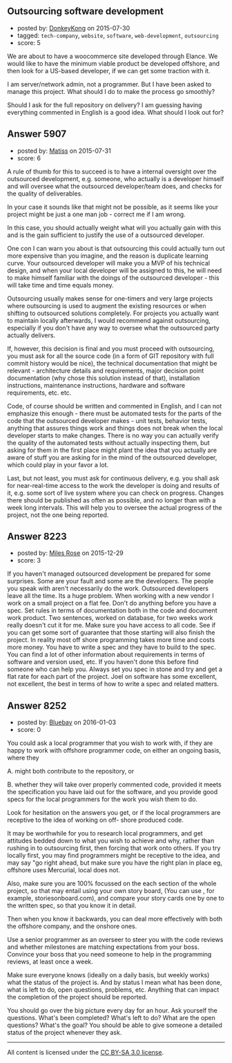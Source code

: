 ## Outsourcing software development

- posted by: [DonkeyKong](https://stackexchange.com/users/1459632/donkeykong) on 2015-07-30
- tagged: `tech-company`, `website`, `software`, `web-development`, `outsourcing`
- score: 5

<p>We are about to have a woocommerce site developed through Elance. We would like to have the minimum viable product be developed offshore, and then look for a US-based developer, if we can get some traction with it. </p>

<p>I am server/network admin, not a programmer. But I have been asked to manage this project. What should I do to make the process go smoothly?</p>

<p>Should I ask for the full repository on delivery? I am guessing having everything commented in English is a good idea. What should I look out for?</p>



## Answer 5907

- posted by: [Matiss](https://stackexchange.com/users/1819512/matiss) on 2015-07-31
- score: 6

<p>A rule of thumb for this to succeed is to have a internal oversight over the outsourced development, e.g. someone, who actually is a developer himself and will oversee what the outsourced developer/team does, and checks for the quality of deliverables. </p>

<p>In your case it sounds like that might not be possible, as it seems like your project might be just a one man job - correct me if I am wrong. </p>

<p>In this case, you should actually weight what will you actually gain with this and is the gain sufficient to justify the use of a outsourced developer.</p>

<p>One con I can warn you about is that outsourcing this could actually turn out more expensive than you imagine, and the reason is duplicate learning curve. Your outsourced developer will make you a MVP of his technical design, and when your local developer will be assigned to this, he will need to make himself familiar with the doings of the outsourced developer - this will take time and time equals money.</p>

<p>Outsourcing usually makes sense for one-timers and very large projects where outsourcing is used to augment the existing resources or when shifting to outsourced solutions completely. For projects you actually want to maintain locally afterwards, I would recommend against outsourcing, especially if you don't have any way to oversee what the outsourced party actually delivers.</p>

<p>If, however, this decision is final and you must proceed with outsourcing, you must ask for all the source code (in a form of GIT repository with full commit history would be nice), the technical documentation that might be relevant - architecture details and requirements, major decision point documentation (why chose this solution instead of that), installation instructions, maintenance instructions, hardware and software requirements, etc. etc. </p>

<p>Code, of course should be written and commented in English, and I can not emphasize this enough - there must be automated tests for the parts of the code that the outsourced developer makes - unit tests, behavior tests, anything that assures things work and things does not break when the local developer starts to make changes. There is no way you can actually verify the quality of the automated tests without actually inspecting them, but asking for them in the first place might plant the idea that you actually are aware of stuff you are asking for in the mind of the outsourced developer, which could play in your favor a lot.</p>

<p>Last, but not least, you must ask for continuous delivery, e.g. you shall ask for near-real-time access to the work the developer is doing and results of it, e.g. some sort of live system where you can check on progress. Changes there should be published as often as possible, and no longer than with a week long intervals. This will help you to oversee the actual progress of the project, not the one being reported. </p>



## Answer 8223

- posted by: [Miles Rose](https://stackexchange.com/users/7489029/miles-rose) on 2015-12-29
- score: 3

<p>If you haven't managed outsourced development be prepared for some surprises. Some are your fault and some are the developers. The people you speak with aren't necessarily do the work. Outsourced developers leave all the time. Its a huge problem. When working with a new vendor I work on a small project on a flat fee. Don't do anything before you have a spec. Set rules in terms of documentation both in the code and document work product. Two sentences, worked on database, for two weeks work really doesn't cut it for me. Make sure you have access to all code. See if you can get some sort of guarantee that those starting will also finish the project. In reality most off shore programming takes more time and costs more money. You have to write a spec and they have to build to the spec. You can find a lot of other information about requirements in terms of software and version used, etc. If you haven't done this before find someone who can help you. Always set you spec in stone and try and get a flat rate for each part of the project. Joel on software has some excellent, not excellent, the best in terms of how to write a spec and related matters. </p>



## Answer 8252

- posted by: [Bluebay](https://stackexchange.com/users/7562754/bluebay) on 2016-01-03
- score: 0

<p>You could ask a local programmer that you wish to work with, if they are happy to work with offshore programmer code, on either an ongoing basis, where they </p>

<p>A. might both contribute to the repository, or </p>

<p>B. whether they will take over properly commented code, provided it meets the specification you have laid out for the software, and you provide good specs for the local programmers for the work you wish them to do.</p>

<p>Look for hesitation on the answers you get, or if the local programmers are receptive to the idea of working on off- shore produced code.  </p>

<p>It may be worthwhile for you to research local programmers, and get attitudes bedded down to what you wish to achieve and why, rather than rushing in to outsourcing first, then forcing that work onto others. 
If you try locally first, you may find programmers might be receptive to the idea, and may say "go right ahead, but make sure you have the right plan in place eg, offshore uses Mercurial, local does not.  </p>

<p>Also, make sure you are 100% focussed on the each section of the whole project,  so that may entail using your own story board, (You can use , for example, storiesonboard.com),  and compare your story cards one by one to the written spec, so that you know it in detail. </p>

<p>Then when you know it backwards,  you can deal more effectively with both the offshore company, and the onshore ones.</p>

<p>Use a senior programmer as an overseer to steer you with the code reviews and whether milestones are matching expectations from your boss. Convince your boss that you need someone to help in the programming reviews, at least once a week.</p>

<p>Make sure everyone knows (ideally on a daily basis, but weekly works) what the status of the project is. And by status I mean what has been done, what is left to do, open questions, problems, etc. Anything that can impact the completion of the project should be reported.</p>

<p>You should go over the big picture every day for an hour. Ask yourself the questions. What's been completed? What's left to do? What are the open questions? What's the goal? You should be able to give someone a detailed status of the project whenever they ask.</p>




---

All content is licensed under the [CC BY-SA 3.0 license](https://creativecommons.org/licenses/by-sa/3.0/).
